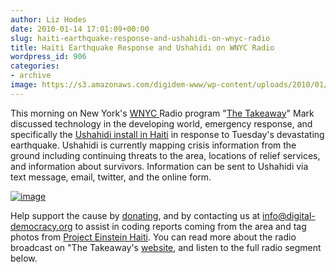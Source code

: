 ```yaml
---
author: Liz Hodes
date: 2010-01-14 17:01:09+00:00
slug: haiti-earthquake-response-and-ushahidi-on-wnyc-radio
title: Haiti Earthquake Response and Ushahidi on WNYC Radio
wordpress_id: 906
categories:
- archive
image: https://s3.amazonaws.com/digidem-www/wp-content/uploads/2010/01/Ushahidi-300x191.png
---
```


This morning on New York's [WNYC ](http://www.wnyc.org/)Radio program "[The Takeaway](http://www.thetakeaway.org/)" Mark discussed technology in the developing world, emergency response, and specifically the [Ushahidi install in Haiti](http://haiti.ushahidi.com/) in response to Tuesday's devastating earthquake. Ushahidi is currently mapping crisis information from the ground including continuing threats to the area, locations of relief services, and information about survivors. Information can be sent to Ushahidi via text message, email, twitter, and the online form.

[![image](https://s3.amazonaws.com/digidem-www/wp-content/uploads/2010/01/Ushahidi-300x191.png)](http://209.240.155.87/wp-content/uploads/2010/01/Ushahidi.png)

Help support the cause by [donating](http://www.redcross.org/portal/site/en/menuitem.94aae335470e233f6cf911df43181aa0/?vgnextoid=15c0c5a210826210VgnVCM10000089f0870aRCRD), and by contacting us at info@digital-democracy.org to assist in coding reports coming from the area and tag photos from [Project Einstein Haiti](http://www.digital-democracy.org/2010/01/07/introducing-project-einstein-haiti/). You can read more about the radio broadcast on "The Takeaway's [website](http://www.thetakeaway.org/2010/jan/14/inventions-saving-world/), and listen to the full radio segment below.


